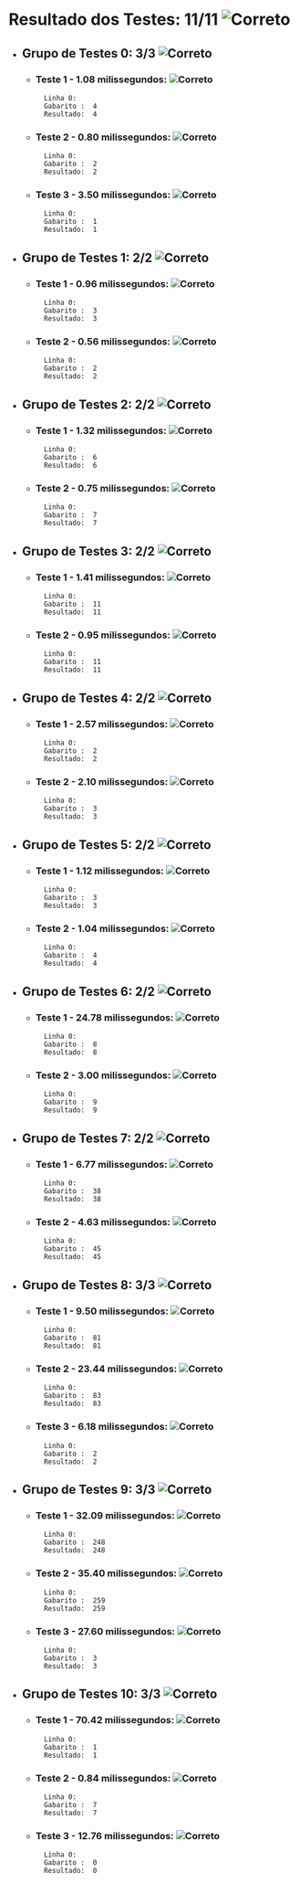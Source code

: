 # Resultado dos Testes: 11/11 ![Correto](https://cdn3.iconfinder.com/data/icons/flat-actions-icons-9/792/Tick_Mark_Dark-24.png)


- ## Grupo de Testes 0: 3/3 ![Correto](https://cdn3.iconfinder.com/data/icons/flat-actions-icons-9/792/Tick_Mark_Dark-18.png)
	- ### Teste 1 - 1.08 milissegundos: ![Correto](https://cdn3.iconfinder.com/data/icons/flat-actions-icons-9/792/Tick_Mark_Dark-12.png)
			Linha 0: 
			Gabarito :	4
			Resultado:	4


	- ### Teste 2 - 0.80 milissegundos: ![Correto](https://cdn3.iconfinder.com/data/icons/flat-actions-icons-9/792/Tick_Mark_Dark-12.png)
			Linha 0: 
			Gabarito :	2
			Resultado:	2


	- ### Teste 3 - 3.50 milissegundos: ![Correto](https://cdn3.iconfinder.com/data/icons/flat-actions-icons-9/792/Tick_Mark_Dark-12.png)
			Linha 0: 
			Gabarito :	1
			Resultado:	1



- ## Grupo de Testes 1: 2/2 ![Correto](https://cdn3.iconfinder.com/data/icons/flat-actions-icons-9/792/Tick_Mark_Dark-18.png)
	- ### Teste 1 - 0.96 milissegundos: ![Correto](https://cdn3.iconfinder.com/data/icons/flat-actions-icons-9/792/Tick_Mark_Dark-12.png)
			Linha 0: 
			Gabarito :	3
			Resultado:	3


	- ### Teste 2 - 0.56 milissegundos: ![Correto](https://cdn3.iconfinder.com/data/icons/flat-actions-icons-9/792/Tick_Mark_Dark-12.png)
			Linha 0: 
			Gabarito :	2
			Resultado:	2



- ## Grupo de Testes 2: 2/2 ![Correto](https://cdn3.iconfinder.com/data/icons/flat-actions-icons-9/792/Tick_Mark_Dark-18.png)
	- ### Teste 1 - 1.32 milissegundos: ![Correto](https://cdn3.iconfinder.com/data/icons/flat-actions-icons-9/792/Tick_Mark_Dark-12.png)
			Linha 0: 
			Gabarito :	6
			Resultado:	6


	- ### Teste 2 - 0.75 milissegundos: ![Correto](https://cdn3.iconfinder.com/data/icons/flat-actions-icons-9/792/Tick_Mark_Dark-12.png)
			Linha 0: 
			Gabarito :	7
			Resultado:	7



- ## Grupo de Testes 3: 2/2 ![Correto](https://cdn3.iconfinder.com/data/icons/flat-actions-icons-9/792/Tick_Mark_Dark-18.png)
	- ### Teste 1 - 1.41 milissegundos: ![Correto](https://cdn3.iconfinder.com/data/icons/flat-actions-icons-9/792/Tick_Mark_Dark-12.png)
			Linha 0: 
			Gabarito :	11
			Resultado:	11


	- ### Teste 2 - 0.95 milissegundos: ![Correto](https://cdn3.iconfinder.com/data/icons/flat-actions-icons-9/792/Tick_Mark_Dark-12.png)
			Linha 0: 
			Gabarito :	11
			Resultado:	11



- ## Grupo de Testes 4: 2/2 ![Correto](https://cdn3.iconfinder.com/data/icons/flat-actions-icons-9/792/Tick_Mark_Dark-18.png)
	- ### Teste 1 - 2.57 milissegundos: ![Correto](https://cdn3.iconfinder.com/data/icons/flat-actions-icons-9/792/Tick_Mark_Dark-12.png)
			Linha 0: 
			Gabarito :	2
			Resultado:	2


	- ### Teste 2 - 2.10 milissegundos: ![Correto](https://cdn3.iconfinder.com/data/icons/flat-actions-icons-9/792/Tick_Mark_Dark-12.png)
			Linha 0: 
			Gabarito :	3
			Resultado:	3



- ## Grupo de Testes 5: 2/2 ![Correto](https://cdn3.iconfinder.com/data/icons/flat-actions-icons-9/792/Tick_Mark_Dark-18.png)
	- ### Teste 1 - 1.12 milissegundos: ![Correto](https://cdn3.iconfinder.com/data/icons/flat-actions-icons-9/792/Tick_Mark_Dark-12.png)
			Linha 0: 
			Gabarito :	3
			Resultado:	3


	- ### Teste 2 - 1.04 milissegundos: ![Correto](https://cdn3.iconfinder.com/data/icons/flat-actions-icons-9/792/Tick_Mark_Dark-12.png)
			Linha 0: 
			Gabarito :	4
			Resultado:	4



- ## Grupo de Testes 6: 2/2 ![Correto](https://cdn3.iconfinder.com/data/icons/flat-actions-icons-9/792/Tick_Mark_Dark-18.png)
	- ### Teste 1 - 24.78 milissegundos: ![Correto](https://cdn3.iconfinder.com/data/icons/flat-actions-icons-9/792/Tick_Mark_Dark-12.png)
			Linha 0: 
			Gabarito :	8
			Resultado:	8


	- ### Teste 2 - 3.00 milissegundos: ![Correto](https://cdn3.iconfinder.com/data/icons/flat-actions-icons-9/792/Tick_Mark_Dark-12.png)
			Linha 0: 
			Gabarito :	9
			Resultado:	9



- ## Grupo de Testes 7: 2/2 ![Correto](https://cdn3.iconfinder.com/data/icons/flat-actions-icons-9/792/Tick_Mark_Dark-18.png)
	- ### Teste 1 - 6.77 milissegundos: ![Correto](https://cdn3.iconfinder.com/data/icons/flat-actions-icons-9/792/Tick_Mark_Dark-12.png)
			Linha 0: 
			Gabarito :	38
			Resultado:	38


	- ### Teste 2 - 4.63 milissegundos: ![Correto](https://cdn3.iconfinder.com/data/icons/flat-actions-icons-9/792/Tick_Mark_Dark-12.png)
			Linha 0: 
			Gabarito :	45
			Resultado:	45



- ## Grupo de Testes 8: 3/3 ![Correto](https://cdn3.iconfinder.com/data/icons/flat-actions-icons-9/792/Tick_Mark_Dark-18.png)
	- ### Teste 1 - 9.50 milissegundos: ![Correto](https://cdn3.iconfinder.com/data/icons/flat-actions-icons-9/792/Tick_Mark_Dark-12.png)
			Linha 0: 
			Gabarito :	81
			Resultado:	81


	- ### Teste 2 - 23.44 milissegundos: ![Correto](https://cdn3.iconfinder.com/data/icons/flat-actions-icons-9/792/Tick_Mark_Dark-12.png)
			Linha 0: 
			Gabarito :	83
			Resultado:	83


	- ### Teste 3 - 6.18 milissegundos: ![Correto](https://cdn3.iconfinder.com/data/icons/flat-actions-icons-9/792/Tick_Mark_Dark-12.png)
			Linha 0: 
			Gabarito :	2
			Resultado:	2



- ## Grupo de Testes 9: 3/3 ![Correto](https://cdn3.iconfinder.com/data/icons/flat-actions-icons-9/792/Tick_Mark_Dark-18.png)
	- ### Teste 1 - 32.09 milissegundos: ![Correto](https://cdn3.iconfinder.com/data/icons/flat-actions-icons-9/792/Tick_Mark_Dark-12.png)
			Linha 0: 
			Gabarito :	248
			Resultado:	248


	- ### Teste 2 - 35.40 milissegundos: ![Correto](https://cdn3.iconfinder.com/data/icons/flat-actions-icons-9/792/Tick_Mark_Dark-12.png)
			Linha 0: 
			Gabarito :	259
			Resultado:	259


	- ### Teste 3 - 27.60 milissegundos: ![Correto](https://cdn3.iconfinder.com/data/icons/flat-actions-icons-9/792/Tick_Mark_Dark-12.png)
			Linha 0: 
			Gabarito :	3
			Resultado:	3



- ## Grupo de Testes 10: 3/3 ![Correto](https://cdn3.iconfinder.com/data/icons/flat-actions-icons-9/792/Tick_Mark_Dark-18.png)
	- ### Teste 1 - 70.42 milissegundos: ![Correto](https://cdn3.iconfinder.com/data/icons/flat-actions-icons-9/792/Tick_Mark_Dark-12.png)
			Linha 0: 
			Gabarito :	1
			Resultado:	1


	- ### Teste 2 - 0.84 milissegundos: ![Correto](https://cdn3.iconfinder.com/data/icons/flat-actions-icons-9/792/Tick_Mark_Dark-12.png)
			Linha 0: 
			Gabarito :	7
			Resultado:	7


	- ### Teste 3 - 12.76 milissegundos: ![Correto](https://cdn3.iconfinder.com/data/icons/flat-actions-icons-9/792/Tick_Mark_Dark-12.png)
			Linha 0: 
			Gabarito :	0
			Resultado:	0



